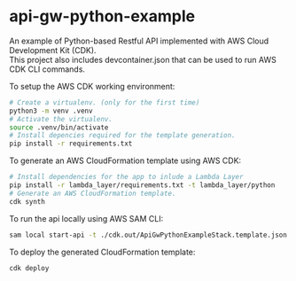 # api-gw-python-example

An example of Python-based Restful API implemented with AWS Cloud Development Kit (CDK).    
This project also includes devcontainer.json that can be used to run AWS CDK CLI commands.

To setup the AWS CDK working environment:

```bash
# Create a virtualenv. (only for the first time)
python3 -m venv .venv
# Activate the virtualenv.
source .venv/bin/activate
# Install depencies required for the template generation.
pip install -r requirements.txt
```

To generate an AWS CloudFormation template using AWS CDK:

```bash
# Install dependencies for the app to inlude a Lambda Layer
pip install -r lambda_layer/requirements.txt -t lambda_layer/python
# Generate an AWS CloudFormation template.
cdk synth
```

To run the api locally using AWS SAM CLI:

```bash
sam local start-api -t ./cdk.out/ApiGwPythonExampleStack.template.json 
```

To deploy the generated CloudFormation template:

```bash
cdk deploy
```
